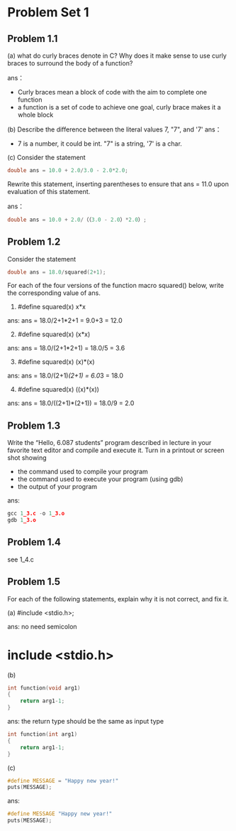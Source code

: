 # Problem Set 1

## Problem 1.1

(a) what do curly braces denote in C? Why does it make sense to use curly braces to surround the body of a function?

ans：

- Curly braces mean a block of code with the aim to complete one function
- a function is a set of code to achieve one goal, curly brace makes it a whole block

(b) Describe the difference between the literal values 7, "7", and '7'
ans：

- 7 is a number, it could be int. "7" is a string, '7' is a char.

(c) Consider the statement

```c
double ans = 10.0 + 2.0/3.0 - 2.0*2.0;
```

Rewrite this statement, inserting parentheses to ensure that ans = 11.0 upon evaluation of this statement.

ans：

```c
double ans = 10.0 + 2.0/（（3.0 - 2.0）*2.0）;
```

## Problem 1.2

Consider the statement

```c
double ans = 18.0/squared(2+1);
```

For each of the four versions of the function macro squared() below, write the corresponding value of ans.

1. #define squared(x) x*x

ans: ans = 18.0/2+1*2+1 = 9.0+3 = 12.0

2. #define squared(x) (x*x)

ans: ans = 18.0/(2+1*2+1) = 18.0/5 = 3.6

3. #define squared(x) (x)*(x)

ans: ans = 18.0/(2+1)*(2+1) = 6.0*3 = 18.0

4. #define squared(x) ((x)*(x))

ans: ans = 18.0/((2+1)*(2+1)) = 18.0/9 = 2.0

## Problem 1.3

Write the “Hello, 6.087 students” program described in lecture in your favorite text editor and compile and execute it. Turn in a printout or screen shot showing

- the command used to compile your program
- the command used to execute your program (using gdb)
- the output of your program

ans:

```c
gcc 1_3.c -o 1_3.o
gdb 1_3.o
```

## Problem 1.4

see 1_4.c

## Problem 1.5

For each of the following statements, explain why it is not correct, and fix it.

(a) #include <stdio.h>;

ans: no need semicolon

# include <stdio.h>

(b)

```c
int function(void arg1)
{
    return arg1-1;
}
```

ans: the return type should be the same as input type

```c
int function(int arg1)
{
    return arg1-1;
}
```

(c)

```c
#define MESSAGE = "Happy new year!" 
puts(MESSAGE);
```

ans:

```c
#define MESSAGE "Happy new year!" 
puts(MESSAGE);
```
